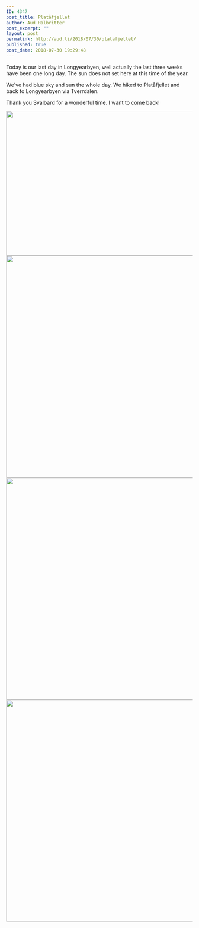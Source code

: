 ```yaml
---
ID: 4347
post_title: Platåfjellet
author: Aud Halbritter
post_excerpt: ""
layout: post
permalink: http://aud.li/2018/07/30/platafjellet/
published: true
post_date: 2018-07-30 19:29:48
---
```

Today is our last day in Longyearbyen, well actually the last three weeks have been one long day. The sun does not set here at this time of the year.

We've had blue sky and sun the whole day. We hiked to Platåfjellet and back to Longyearbyen via Tverrdalen.

Thank you Svalbard for a wonderful time. I want to come back!

<a href="http://aud.li/wp-content/uploads/2018/07/Plataafjellet.jpg"><img class="alignnone size-large wp-image-4348" src="http://aud.li/wp-content/uploads/2018/07/Plataafjellet-1024x445.jpg" alt="" width="900" height="391" /></a> <a href="http://aud.li/wp-content/uploads/2018/07/MG_0730.jpg"><img class="alignnone size-large wp-image-4349" src="http://aud.li/wp-content/uploads/2018/07/MG_0730-1024x683.jpg" alt="" width="900" height="600" /></a> <a href="http://aud.li/wp-content/uploads/2018/07/MG_0735.jpg"><img class="alignnone size-large wp-image-4350" src="http://aud.li/wp-content/uploads/2018/07/MG_0735-1024x683.jpg" alt="" width="900" height="600" /></a> <a href="http://aud.li/wp-content/uploads/2018/07/MG_0744.jpg"><img class="alignnone size-large wp-image-4351" src="http://aud.li/wp-content/uploads/2018/07/MG_0744-1024x683.jpg" alt="" width="900" height="600" /></a>